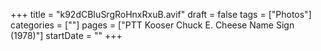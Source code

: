 +++
title = "k92dCBIuSrgRoHnxRxuB.avif"
draft = false
tags = ["Photos"]
categories = [""]
pages = ["PTT Kooser Chuck E. Cheese Name Sign (1978)"]
startDate = ""
+++
